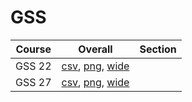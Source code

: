 # GSS

| Course | Overall | Section |
| ------ | ------- | ------- |
| GSS 22 | [csv](https://github.com/UCSD-Historical-Enrollment-Data/2025Winter/blob/main/overall/GSS%2022.csv), [png](https://raw.githubusercontent.com/UCSD-Historical-Enrollment-Data/2025Winter/main/plot_overall/GSS%2022.png), [wide](https://raw.githubusercontent.com/UCSD-Historical-Enrollment-Data/2025Winter/main/plot_overall_wide/GSS%2022.png) |  |
| GSS 27 | [csv](https://github.com/UCSD-Historical-Enrollment-Data/2025Winter/blob/main/overall/GSS%2027.csv), [png](https://raw.githubusercontent.com/UCSD-Historical-Enrollment-Data/2025Winter/main/plot_overall/GSS%2027.png), [wide](https://raw.githubusercontent.com/UCSD-Historical-Enrollment-Data/2025Winter/main/plot_overall_wide/GSS%2027.png) |  |
